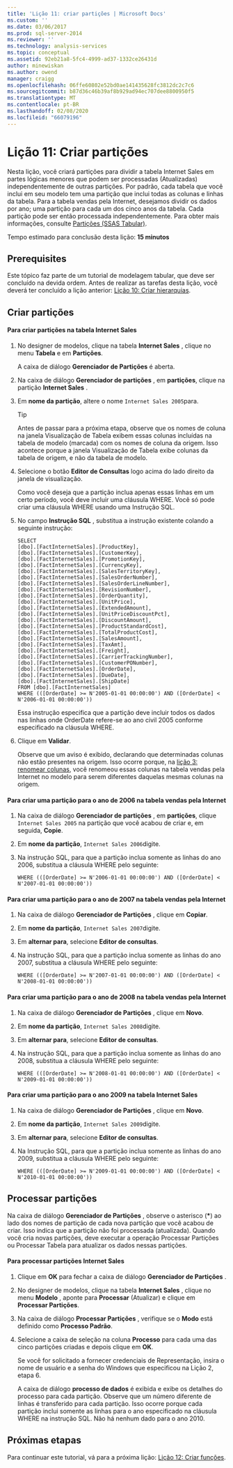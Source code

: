 ```yaml
---
title: 'Lição 11: criar partições | Microsoft Docs'
ms.custom: ''
ms.date: 03/06/2017
ms.prod: sql-server-2014
ms.reviewer: ''
ms.technology: analysis-services
ms.topic: conceptual
ms.assetid: 92eb21a8-5fc4-4999-ad37-1332ce26431d
author: minewiskan
ms.author: owend
manager: craigg
ms.openlocfilehash: 06ffe60802e52bd0ae141435628fc3812dc2c7c6
ms.sourcegitcommit: b87d36c46b39af8b929ad94ec707dee8800950f5
ms.translationtype: MT
ms.contentlocale: pt-BR
ms.lasthandoff: 02/08/2020
ms.locfileid: "66079196"
---
```

# <a name="lesson-11-create-partitions"></a>Lição 11: Criar partições
  Nesta lição, você criará partições para dividir a tabela Internet Sales em partes lógicas menores que podem ser processadas (Atualizadas) independentemente de outras partições. Por padrão, cada tabela que você inclui em seu modelo tem uma partição que inclui todas as colunas e linhas da tabela. Para a tabela vendas pela Internet, desejamos dividir os dados por ano; uma partição para cada um dos cinco anos da tabela.  Cada partição pode ser então processada independentemente. Para obter mais informações, consulte [Partições &#40;SSAS Tabular&#41;](tabular-models/partitions-ssas-tabular.md).  
  
 Tempo estimado para conclusão desta lição: **15 minutos**  
  
## <a name="prerequisites"></a>Prerequisites  
 Este tópico faz parte de um tutorial de modelagem tabular, que deve ser concluído na devida ordem. Antes de realizar as tarefas desta lição, você deverá ter concluído a lição anterior: [Lição 10: Criar hierarquias](lesson-9-create-hierarchies.md).  
  
## <a name="create-partitions"></a>Criar partições  
  
#### <a name="to-create-partitions-in-the-internet-sales-table"></a>Para criar partições na tabela Internet Sales  
  
1.  No designer de modelos, clique na tabela **Internet Sales** , clique no menu **Tabela** e em **Partições**.  
  
     A caixa de diálogo **Gerenciador de Partições** é aberta.  
  
2.  Na caixa de diálogo **Gerenciador de partições** , em **partições**, clique na partição **Internet Sales** .  
  
3.  Em **nome da partição**, altere o nome `Internet Sales 2005`para.  
  
    > [!TIP]  
    >  Antes de passar para a próxima etapa, observe que os nomes de coluna na janela Visualização de Tabela exibem essas colunas incluídas na tabela de modelo (marcada) com os nomes de coluna da origem. Isso acontece porque a janela Visualização de Tabela exibe colunas da tabela de origem, e não da tabela de modelo.  
  
4.  Selecione o botão **Editor de Consultas** logo acima do lado direito da janela de visualização.  
  
     Como você deseja que a partição inclua apenas essas linhas em um certo período, você deve incluir uma cláusula WHERE. Você só pode criar uma cláusula WHERE usando uma Instrução SQL.  
  
5.  No campo **Instrução SQL** , substitua a instrução existente colando a seguinte instrução:  
  
    ```  
    SELECT   
    [dbo].[FactInternetSales].[ProductKey],  
    [dbo].[FactInternetSales].[CustomerKey],  
    [dbo].[FactInternetSales].[PromotionKey],  
    [dbo].[FactInternetSales].[CurrencyKey],  
    [dbo].[FactInternetSales].[SalesTerritoryKey],  
    [dbo].[FactInternetSales].[SalesOrderNumber],  
    [dbo].[FactInternetSales].[SalesOrderLineNumber],  
    [dbo].[FactInternetSales].[RevisionNumber],  
    [dbo].[FactInternetSales].[OrderQuantity],  
    [dbo].[FactInternetSales].[UnitPrice],  
    [dbo].[FactInternetSales].[ExtendedAmount],  
    [dbo].[FactInternetSales].[UnitPriceDiscountPct],  
    [dbo].[FactInternetSales].[DiscountAmount],  
    [dbo].[FactInternetSales].[ProductStandardCost],  
    [dbo].[FactInternetSales].[TotalProductCost],  
    [dbo].[FactInternetSales].[SalesAmount],  
    [dbo].[FactInternetSales].[TaxAmt],  
    [dbo].[FactInternetSales].[Freight],  
    [dbo].[FactInternetSales].[CarrierTrackingNumber],  
    [dbo].[FactInternetSales].[CustomerPONumber],  
    [dbo].[FactInternetSales].[OrderDate],  
    [dbo].[FactInternetSales].[DueDate],  
    [dbo].[FactInternetSales].[ShipDate]   
    FROM [dbo].[FactInternetSales]  
    WHERE (([OrderDate] >= N'2005-01-01 00:00:00') AND ([OrderDate] < N'2006-01-01 00:00:00'))  
    ```  
  
     Essa instrução especifica que a partição deve incluir todos os dados nas linhas onde OrderDate refere-se ao ano civil 2005 conforme especificado na cláusula WHERE.  
  
6.  Clique em **Validar**.  
  
     Observe que um aviso é exibido, declarando que determinadas colunas não estão presentes na origem. Isso ocorre porque, na [lição 3: renomear colunas](rename-columns.md), você renomeou essas colunas na tabela vendas pela Internet no modelo para serem diferentes daquelas mesmas colunas na origem.  
  
#### <a name="to-create-a-partition-for-the-2006-year-in-the-internet-sales-table"></a>Para criar uma partição para o ano de 2006 na tabela vendas pela Internet  
  
1.  Na caixa de diálogo **Gerenciador de partições** , em **partições**, clique `Internet Sales 2005` na partição que você acabou de criar e, em seguida, **Copie**.  
  
2.  Em **nome da partição**, `Internet Sales 2006`digite.  
  
3.  Na instrução SQL, para que a partição inclua somente as linhas do ano 2006, substitua a cláusula WHERE pelo seguinte:  
  
    ```  
    WHERE (([OrderDate] >= N'2006-01-01 00:00:00') AND ([OrderDate] < N'2007-01-01 00:00:00'))  
    ```  
  
#### <a name="to-create-a-partition-for-the-2007-year-in-the-internet-sales-table"></a>Para criar uma partição para o ano de 2007 na tabela vendas pela Internet  
  
1.  Na caixa de diálogo **Gerenciador de Partições** , clique em **Copiar**.  
  
2.  Em **nome da partição**, `Internet Sales 2007`digite.  
  
3.  Em **alternar para**, selecione **Editor de consultas**.  
  
4.  Na instrução SQL, para que a partição inclua somente as linhas do ano 2007, substitua a cláusula WHERE pelo seguinte:  
  
    ```  
    WHERE (([OrderDate] >= N'2007-01-01 00:00:00') AND ([OrderDate] < N'2008-01-01 00:00:00'))  
    ```  
  
#### <a name="to-create-a-partition-for-the-2008-year-in-the-internet-sales-table"></a>Para criar uma partição para o ano de 2008 na tabela vendas pela Internet  
  
1.  Na caixa de diálogo **Gerenciador de Partições** , clique em **Novo**.  
  
2.  Em **nome da partição**, `Internet Sales 2008`digite.  
  
3.  Em **alternar para**, selecione **Editor de consultas**.  
  
4.  Na instrução SQL, para que a partição inclua somente as linhas do ano 2008, substitua a cláusula WHERE pelo seguinte:  
  
    ```  
    WHERE (([OrderDate] >= N'2008-01-01 00:00:00') AND ([OrderDate] < N'2009-01-01 00:00:00'))  
    ```  
  
#### <a name="to-create-a-partition-for-the-2009-year-in-the-internet-sales-table"></a>Para criar uma partição para o ano 2009 na tabela Internet Sales  
  
1.  Na caixa de diálogo **Gerenciador de Partições** , clique em **Novo**.  
  
2.  Em **nome da partição**, `Internet Sales 2009`digite.  
  
3.  Em **alternar para**, selecione **Editor de consultas**.  
  
4.  Na Instrução SQL, para que a partição inclua somente as linhas do ano 2009, substitua a cláusula WHERE pelo seguinte:  
  
    ```  
    WHERE (([OrderDate] >= N'2009-01-01 00:00:00') AND ([OrderDate] < N'2010-01-01 00:00:00'))  
    ```  
  
## <a name="process-partitions"></a>Processar partições  
 Na caixa de diálogo **Gerenciador de Partições** , observe o asterisco (**\***) ao lado dos nomes de partição de cada nova partição que você acabou de criar. Isso indica que a partição não foi processada (atualizada). Quando você cria novas partições, deve executar a operação Processar Partições ou Processar Tabela para atualizar os dados nessas partições.  
  
#### <a name="to-process-internet-sales-partitions"></a>Para processar partições Internet Sales  
  
1.  Clique em **OK** para fechar a caixa de diálogo **Gerenciador de Partições** .  
  
2.  No designer de modelos, clique na tabela **Internet Sales** , clique no menu **Modelo** , aponte para **Processar** (Atualizar) e clique em **Processar Partições**.  
  
3.  Na caixa de diálogo **Processar Partições** , verifique se o **Modo** está definido como **Processo Padrão**.  
  
4.  Selecione a caixa de seleção na coluna **Processo** para cada uma das cinco partições criadas e depois clique em **OK**.  
  
     Se você for solicitado a fornecer credenciais de Representação, insira o nome de usuário e a senha do Windows que especificou na Lição 2, etapa 6.  
  
     A caixa de diálogo **processo de dados** é exibida e exibe os detalhes do processo para cada partição. Observe que um número diferente de linhas é transferido para cada partição. Isso ocorre porque cada partição inclui somente as linhas para o ano especificado na cláusula WHERE na instrução SQL. Não há nenhum dado para o ano 2010.  
  
## <a name="next-steps"></a>Próximas etapas  
 Para continuar este tutorial, vá para a próxima lição: [Lição 12: Criar funções](lesson-11-create-roles.md).  
  
  
